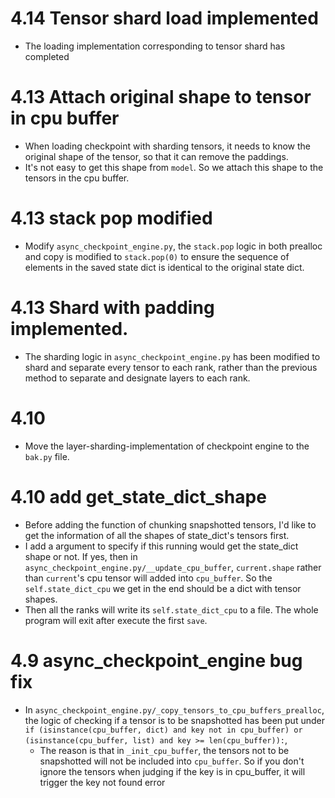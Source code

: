 # 4.14 Tensor shard load implemented
- The loading implementation corresponding to tensor shard has completed

# 4.13 Attach original shape to tensor in cpu buffer
- When loading checkpoint with sharding tensors, it needs to know the original shape of the tensor, so that it can remove the paddings. 
- It's not easy to get this shape from `model`. So we attach this shape to the tensors in the cpu buffer.

# 4.13 stack pop modified
- Modify `async_checkpoint_engine.py`, the `stack.pop` logic in both prealloc and copy is modified to `stack.pop(0)` to ensure the sequence of elements in the saved state dict is identical to the original state dict.

# 4.13 Shard with padding implemented.
- The sharding logic in `async_checkpoint_engine.py` has been modified to shard and separate every tensor to each rank, rather than the previous method to separate and designate layers to each rank.

# 4.10
- Move the layer-sharding-implementation of checkpoint engine to the `bak.py` file. 

# 4.10 add get_state_dict_shape
- Before adding the function of chunking snapshotted tensors, I'd like to get the information of all the shapes of state_dict's tensors first.
- I add a argument to specify if this running would get the state_dict shape or not. If yes, then in `async_checkpoint_engine.py/__update_cpu_buffer`, `current.shape` rather than `current`'s cpu tensor will added into `cpu_buffer`. So the `self.state_dict_cpu`
 we get in the end should be a dict with tensor shapes.
- Then all the ranks will write its `self.state_dict_cpu` to a file. The whole program will exit after execute the first `save`.

# 4.9 async_checkpoint_engine bug fix

- In `async_checkpoint_engine.py/_copy_tensors_to_cpu_buffers_prealloc`, the logic of checking if a tensor is to be snapshotted has been put under `if (isinstance(cpu_buffer, dict) and key not in cpu_buffer) or (isinstance(cpu_buffer, list) and key >= len(cpu_buffer)):`, 
    - The reason is that in `_init_cpu_buffer`, the tensors not to be snapshotted will not be included into `cpu_buffer`. So if you don't ignore the tensors when judging if the key is in cpu_buffer, it will trigger the key not found error


